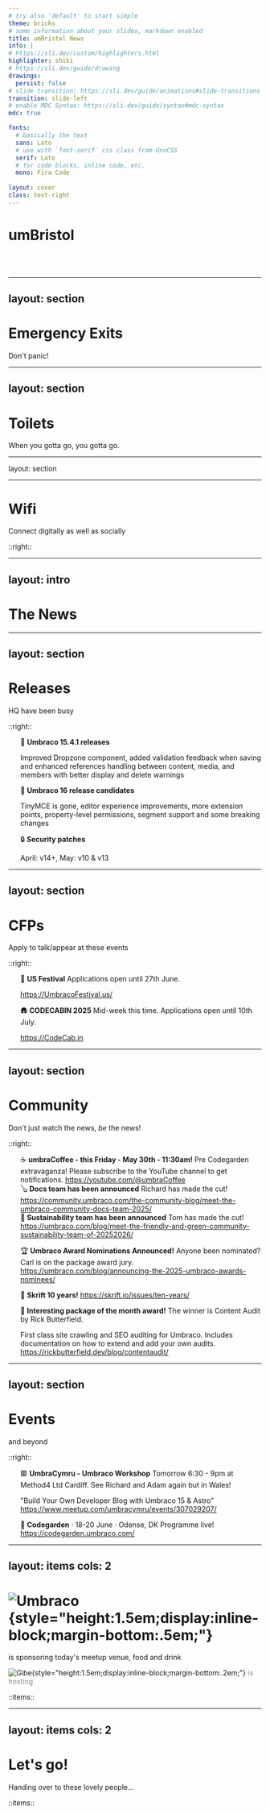 ```yaml
---
# try also 'default' to start simple
theme: bricks
# some information about your slides, markdown enabled
title: umBristol News
info: |
# https://sli.dev/custom/highlighters.html
highlighter: shiki
# https://sli.dev/guide/drawing
drawings:
  persist: false
# slide transition: https://sli.dev/guide/animations#slide-transitions
transition: slide-left
# enable MDC Syntax: https://sli.dev/guide/syntax#mdc-syntax
mdc: true

fonts:
  # basically the text
  sans: Lato
  # use with `font-serif` css class from UnoCSS
  serif: Lato
  # for code blocks, inline code, etc.
  mono: Fira Code
  
layout: cover
class: text-right
---
```


<style>
  img.logo {
    max-width: 250px;
    margin: auto;
  }

  ul {
    list-style: none!important;
  }

  .slidev-layout li {
    line-height: inherit;
    padding-bottom: 0.8em;

    &:last-child {
      padding-bottom: 0;
    }
  }
</style>

# umBristol

<date year="true" />

<br />
<br />

<!-- Set wifi credentials in /components/wifi.vue -->
<wifi size="100" />

---
layout: section
---

# Emergency Exits <lucide-door-open />

Don't panic!

---
layout: section
---

# Toilets <lucide-toilet />

When you gotta go, you gotta go.

---
layout: section

---

# Wifi <lucide-wifi />

Connect digitally as well as socially

<wifi mode="text" />

::right::

<wifi mode="qr" />


---
layout: intro
---

# <lucide-newspaper /> The News

---
layout: section
---

# Releases <lucide-ship />

HQ have been busy

::right::

<!-- https://our.umbraco.com/download/releases -->

<v-clicks>

- 🚀 **Umbraco 15.4.1 releases**
  
  Improved Dropzone component, added validation feedback when saving and enhanced references handling between content, media, and members with better display and delete warnings

- 🚀 **Umbraco 16 release candidates**

  TinyMCE is gone, editor experience improvements, more extension points, property-level permissions, segment support and some breaking changes

- 🔒 **Security patches**

  April: v14+, May: v10 & v13
</v-clicks>

<!--
Tiptap:
 - Style Select menu
 - Custom Stylesheets
 - Font Family menu
 - Font Size menu
 - Table menu
 - Text Direction (right-to-left)
 - Generic markup (allows for <div> and <span> tags)

v13 features:

- Property Value Preset
  - A replacement for using SendingContentNotification to predefine/preset a Property Value. This preset is now available as an extension type in the frontend to define or calculate a preset value for a property editor.
- Workspace Info App
  - Another replacement for using SendingContentNotification to remove or overwrite exciting elements in the Info View on Documents. The Workspace Info App now allows you to both remove, overwrite, or add more elements to the Info Workspace View on documents. 
- Clipboard Feature & Extension Types
  - Four new extension types related to the clipboard feature, allow you to traverse, clone, or copy values from a property editor — or paste values into a property editor.
  - Plus, unlike in Umbraco 13, you can now implement clipboard features for a property editor without changing the code of the property editor.
-->

---
layout: section
---

# CFPs <lucide-message-circle-question />

Apply to talk/appear at these events

::right::

<v-clicks>

- 🦅 **US Festival**
  Applications open until 27th June.

  https://UmbracoFestival.us/

- 🛖 **CODECABIN 2025**
  Mid-week this time. Applications open until 10th July.

  https://CodeCab.in

</v-clicks>


---
layout: section
---

<style scoped>
  .slidev-vclick-hidden {
    display: none;
  }
</style>

# Community <lucide-heart-handshake />

Don't just watch the news, *be* the news!

::right::

<!-- https://umb.fyi/firehose/news -->

<v-click hide>

- ☕ **umbraCoffee - this Friday - May 30th - 11:30am!**
  Pre Codegarden extravaganza!
  Please subscribe to the YouTube channel to get notifications.
  https://youtube.com/@umbraCoffee
- 🪕 **Docs team has been announced**
  Richard has made the cut!
  https://community.umbraco.com/the-community-blog/meet-the-umbraco-community-docs-team-2025/
- 🌳 **Sustainability team has been announced**
  Tom has made the cut!
  https://umbraco.com/blog/meet-the-friendly-and-green-community-sustainability-team-of-20252026/

</v-click>

<v-after>

- 🏆 **Umbraco Award Nominations Announced!**
  Anyone been nominated? Carl is on the package award jury.
  https://umbraco.com/blog/announcing-the-2025-umbraco-awards-nominees/
- 🎂 **Skrift 10 years!**
  https://skrift.io/issues/ten-years/
- 🥇 **Interesting package of the month award!**
  The winner is Content Audit by Rick Butterfield.
  
  First class site crawling and SEO auditing for Umbraco. Includes documentation on how to extend and add your own audits.
  https://rickbutterfield.dev/blog/contentaudit/

</v-after>

---
layout: section
---

# Events <lucide-calendar-heart />
<date /> and beyond

::right::

<!-- https://umbracalendar.com/ -->

<v-clicks>

- 🟥 **UmbraCymru - Umbraco Workshop** 
  Tomorrow 6:30 - 9pm at Method4 Ltd Cardiff.
  See Richard and Adam again but in Wales!

  "Build Your Own Developer Blog with Umbraco 15 & Astro"
  https://www.meetup.com/umbracymru/events/307029207/


- 🌷 **Codegarden** &middot; 18-20 June &middot; Odense, DK
  Programme live!
  https://codegarden.umbraco.com/


</v-clicks>

---
layout: items
cols: 2
---

# ![Umbraco](/images/umbraco/logo.svg){style="height:1.5em;display:inline-block;margin-bottom:.5em;"}

is sponsoring today's meetup venue, food and drink

![Gibe](/images/gibe/logo.svg){style="height:1.5em;display:inline-block;margin-bottom:.2em;"}  <span style="opacity: 0.5;">is hosting</span>

::items::

<person img="/images/gibe/cat.jpg" name="Cat Todd" caption="Queen of Spark" />
<person img="/images/gibe/matt-begent.jpg" name="Matt Begent" caption="Accessibility Reporter (Me)" /> 

---
layout: items
cols: 2
---

# Let's go! <lucide-rocket />
Handing over to these lovely people&hellip;

::items::

<person img="/images/absurd/adam-and-richard.jpg" name="Richard Jackson & Adam Prendergast" caption="Build Your Own Developer Blog with Umbraco 15 & Astro" /> 
<person img="/images/mondo-media/carl-sargunar.png" name="Carl Sargunar" caption="Hosting Umbraco in Containers" />
